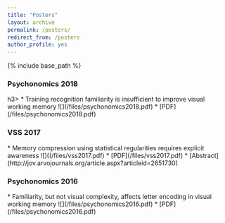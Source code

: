 ```yaml
---
title: "Posters"
layout: archive
permalink: /posters/
redirect_from: /posters
author_profile: yes
---
```


{% include base_path %}

<h3> Psychonomics 2018 </h3>h3>
* Training recognition familiarity is insufficient to improve visual working memory
![](/files/psychonomics2018.pdf)
  * [PDF](/files/psychonomics2018.pdf)

<h3> VSS 2017 </h3>
* Memory compression using statistical regularities requires explicit awareness
![]((/files/vss2017.pdf)
  * [PDF](/files/vss2017.pdf)
  * [Abstract](http://jov.arvojournals.org/article.aspx?articleid=2651730)

<h3> Psychonomics 2016 </h3>
* Familiarity, but not visual complexity, affects letter encoding in visual working memory
![](/files/psychonomics2016.pdf)
  * [PDF](/files/psychonomics2016.pdf)
